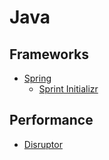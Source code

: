 # Java

## Frameworks
- [Spring](https://spring.io/)
  - [Sprint Initializr](https://start.spring.io/)

## Performance
- [Disruptor](https://lmax-exchange.github.io/disruptor/disruptor.html#_overview)
